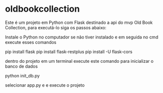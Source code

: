 # oldbookcollection

Este é um projeto em Python com Flask destinado a api do mvp Old Book Collection, para executá-lo siga os passos abaixo: 

Instale o Python no computador se não tiver instalado e em seguida no cmd execute esses comandos

pip install flask
pip install flask-restplus
pip install -U flask-cors

dentro do projeto em um terminal execute este comando para inicializar o banco de dados

python init_db.py

selecionar app.py e e execute o projeto

